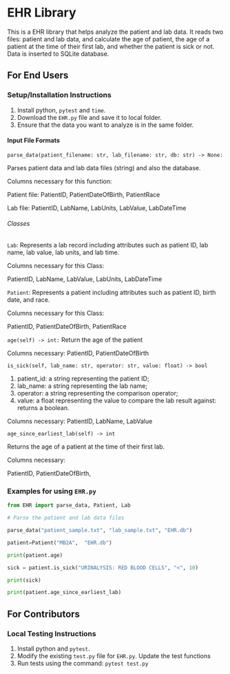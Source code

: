 # EHR Library

This is a EHR library that helps analyze the patient and lab data. It reads two files: patient and lab data, and calculate the age of patient, the age of a patient at the time of their first lab, and whether the patient is sick or not. Data is inserted to SQLite database.


## For End Users

### Setup/Installation Instructions

1. Install python,  `pytest` and  `time`.
2. Download the `EHR.py` file and save it to local folder.
3. Ensure that the data you want to analyze is in the same folder. 

#### Input File Formats

`parse_data(patient_filename: str, lab_filename: str, db: str) -> None:`

Parses patient data and lab data files (string) and also the database. 

Columns necessary for this function:

Patient file:
PatientID,
PatientDateOfBirth,
PatientRace

Lab file:
PatientID,
LabName,
LabUnits,
LabValue,
LabDateTime

###### Classes
`Lab`: Represents a lab record including attributes such as patient ID, lab name, lab value, lab units, and lab time.

Columns necessary for this Class:

PatientID,
LabName,
LabValue,
LabUnits,
LabDateTime


`Patient`: Represents a patient including attributes such as patient ID, birth date, and race.

Columns necessary for this Class:

PatientID,
PatientDateOfBirth,
PatientRace


`age(self) -> int:`
Return the age of the patient

Columns necessary:
PatientID,
PatientDateOfBirth

`is_sick(self, lab_name: str, operator: str, value: float) -> bool`



1. patient_id: a string representing the patient ID; 
2. lab_name: a string representing the lab name; 
3. operator: a string representing the comparison operator; 
4. value: a float representing the value to compare the lab result against:  returns a boolean.

Columns necessary:
PatientID,
LabName,
LabValue

`age_since_earliest_lab(self) -> int`

Returns the age of a patient at the time of their first lab.

Columns necessary:

PatientID,
PatientDateOfBirth,


### Examples for using  `EHR.py`


```python
from EHR import parse_data, Patient, Lab

# Parse the patient and lab data files

parse_data("patient_sample.txt", "lab_sample.txt", "EHR.db")

patient=Patient("MB2A",  "EHR.db")

print(patient.age)

sick = patient.is_sick("URINALYSIS: RED BLOOD CELLS", "<", 10)

print(sick)

print(patient.age_since_earliest_lab)

```

## For Contributors

### Local Testing Instructions

1. Install python and `pytest`.
2. Modify the existing `test.py` file for `EHR.py`. Update the test functions
3. Run tests using the command: `pytest test.py`
